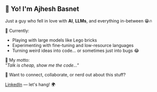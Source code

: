 ## 👋 Yo! I'm **Ajhesh Basnet**

Just a guy who fell in love with **AI**, **LLMs**, and everything in-between 😁🔥  

🚀 Currently:
- Playing with large models like Lego bricks
- Experimenting with fine-tuning and low-resource languages
- Turning weird ideas into code… or sometimes just into bugs 😂

🌟 My motto:  
_"Talk is cheap, show me the code…"_

🤝 Want to connect, collaborate, or nerd out about this stuff?

[LinkedIn](https://www.linkedin.com/in/YOUR_LINKEDIN_HANDLE/) — let's hang! 🌍
